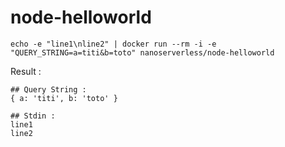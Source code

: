 # node-helloworld
```
echo -e "line1\nline2" | docker run --rm -i -e "QUERY_STRING=a=titi&b=toto" nanoserverless/node-helloworld
```
Result :
```
## Query String :
{ a: 'titi', b: 'toto' }

## Stdin :
line1
line2
```
